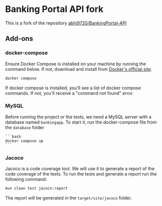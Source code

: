 # Banking Portal API fork

This is a fork of the repository [abhi9720/BankingPortal-API](https://github.com/abhi9720/BankingPortal-API?tab=MIT-1-ov-file#readme)

## Add-ons

### docker-compose

Ensure Docker Compose is installed on your machine by running the command below. If not, download and install
from [Docker's official site](https://www.docker.com/get-started).

   ```bash
   docker compose
   ```
If docker compose is installed, you'll see a list of docker compose commands. If not, you'll receive a "command not found" error.

### MySQL

Before running the project or the tests, we need a MySQL server with a database named `bankingapp`.
To start it, run the docker-compose file from the `database` folder

    ```bash
    docker compose up
    ```

### Jacoco

Jacoco is a code coverage tool. We will use it to generate a report of the code coverage of the tests.
To run the tests and generate a report run the following command:

```bash
mvn clean test jacoco:report
```

The report will be generated in the `target/site/jacoco` folder.